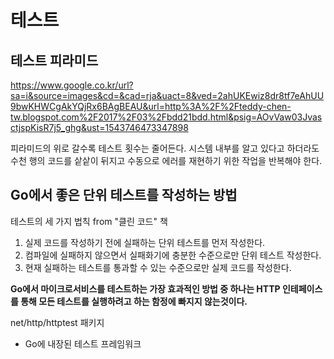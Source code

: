 # 테스트
## 테스트 피라미드

https://www.google.co.kr/url?sa=i&source=images&cd=&cad=rja&uact=8&ved=2ahUKEwiz8dr8tf7eAhUU9bwKHWCgAkYQjRx6BAgBEAU&url=http%3A%2F%2Fteddy-chen-tw.blogspot.com%2F2017%2F03%2Fbdd21bdd.html&psig=AOvVaw03JvasctjspKisR7j5_ghg&ust=1543746473347898

피라미드의 위로 갈수록 테스트 횟수는 줄어든다.
시스템 내부를 알고 있다고 하더라도 수천 행의 코드를 샅샅이 뒤지고 수동으로 에러를 재현하기 위한 작업을 반복해야 한다.

## Go에서 좋은 단위 테스트를 작성하는 방법

테스트의 세 가지 법칙 from "클린 코드" 책
1.  실제 코드를 작성하기 전에 실패하는 단위 테스트를 먼저 작성한다.
2. 컴파일에 실패하지 않으면서 실패화기에 충분한 수준으로만 단위 테스트 작성한다.
3. 현재 실패하는 테스트를 통과할 수 있는 수준으로만 실제 코드를 작성한다.  

**Go에서 마이크로서비스를 테스트하는 가장 효과적인 방법 중 하나는 HTTP 인테페이스를 통해 모든 테스트를 실행하려고 하는 함정에 빠지지 않는것이다.**

net/http/httptest 패키지
- Go에 내장된 테스트 프레임워크
